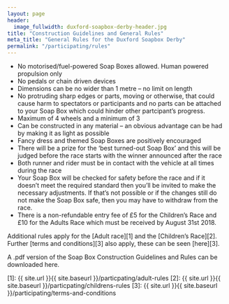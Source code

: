 ```yaml
---
layout: page
header:
  image_fullwidth: duxford-soapbox-derby-header.jpg
title: "Construction Guidelines and General Rules"
meta_title: "General Rules for the Duxford Soapbox Derby"
permalink: "/participating/rules"
---
```


* No motorised/fuel-powered Soap Boxes allowed. Human powered propulsion only
* No pedals or chain driven devices
* Dimensions can be no wider than 1 metre – no limit on length
* No protruding sharp edges or parts, moving or otherwise, that could cause harm to spectators or participants and no parts can be attached to your Soap Box which could hinder other partcipant’s progress.
* Maximum of 4 wheels and a minimum of 3
* Can be constructed in any material – an obvious advantage can be had by making it as light as possible
* Fancy dress and themed Soap Boxes are positively encouraged
* There will be a prize for the ‘best turned-out Soap Box’ and this will be judged before the race starts with the winner announced after the race
* Both runner and rider must be in contact with the vehicle at all times during the race
* Your Soap Box will be checked for safety before the race and if it doesn’t meet the required standard then you’ll be invited to make the necessary adjustments. If that’s not possible or if the changes still do not make the Soap Box safe, then you may have to withdraw from the race.
* There is a non-refundable entry fee of £5 for the Children’s Race and £10 for the Adults Race which must be received by August 31st 2018.


Additional rules apply for the [Adult race][1] and the [Children’s Race][2]. Further [terms and conditions][3] also apply, these can be seen [here][3].

A .pdf version of the Soap Box Construction Guidelines and Rules can be downloaded here.

[1]: {{ site.url }}{{ site.baseurl }}/particpating/adult-rules
[2]: {{ site.url }}{{ site.baseurl }}/particpating/childrens-rules 
[3]: {{ site.url }}{{ site.baseurl }}/participating/terms-and-conditions